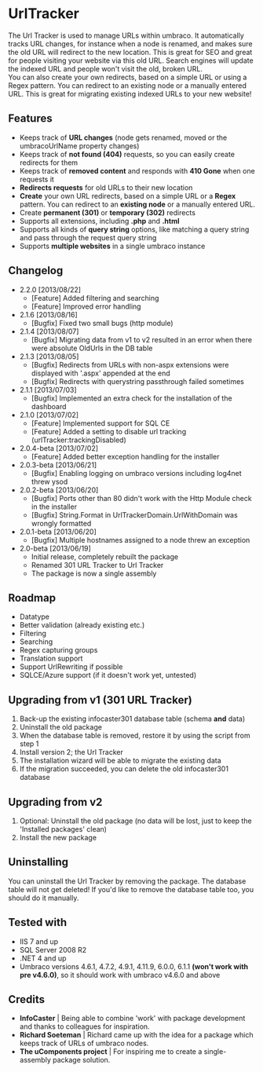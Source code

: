 UrlTracker
==========


The Url Tracker is used to manage URLs within umbraco. It automatically tracks URL changes, for instance when a node is renamed, and makes sure the old URL will redirect to the new location. This is great for SEO and great for people visiting your website via this old URL. Search engines will update the indexed URL and people won't visit the old, broken URL.<br />
You can also create your own redirects, based on a simple URL or using a Regex pattern. You can redirect to an existing node or a manually entered URL. This is great for migrating existing indexed URLs to your new website!

## Features ##
*   Keeps track of **URL changes** (node gets renamed, moved or the umbracoUrlName property changes)
*   Keeps track of **not found (404)** requests, so you can easily create redirects for them
*   Keeps track of **removed content** and responds with **410 Gone** when one requests it
*   **Redirects requests** for old URLs to their new location
*   **Create** your own URL redirects, based on a simple URL or a **Regex** pattern. You can redirect to an **existing node** or a manually entered URL.
*   Create **permanent (301)** or **temporary (302)** redirects
*   Supports all extensions, including **.php** and **.html**
*   Supports all kinds of **query string** options, like matching a query string and pass through the request query string
*   Supports **multiple websites** in a single umbraco instance

## Changelog ##
*	2.2.0 [2013/08/22]
	*	[Feature] Added filtering and searching
	*	[Feature] Improved error handling
*	2.1.6 [2013/08/16]
	*	[Bugfix] Fixed two small bugs (http module)
*   2.1.4  [2013/08/07]
	*	[Bugfix] Migrating data from v1 to v2 resulted in an error when there were absolute OldUrls in the DB table
*   2.1.3  [2013/08/05]
	*	[Bugfix] Redirects from URLs with non-aspx extensions were displayed with '.aspx' appended at the end
	*	[Bugfix] Redirects with querystring passthrough failed sometimes
*   2.1.1 [2013/07/03] 
    *   [Bugfix] Implemented an extra check for the installation of the dashboard
*   2.1.0 [2013/07/02] 
    *   [Feature] Implemented support for SQL CE
    *   [Feature] Added a setting to disable url tracking (urlTracker:trackingDisabled)
*   2.0.4-beta [2013/07/02] 
    *   [Feature] Added better exception handling for the installer
*   2.0.3-beta [2013/06/21] 
    *   [Bugfix] Enabling logging on umbraco versions including log4net threw ysod
*   2.0.2-beta [2013/06/20] 
    *   [Bugfix] Ports other than 80 didn't work with the Http Module check in the installer
    *   [Bugfix] String.Format in UrlTrackerDomain.UrlWithDomain was wrongly formatted
*   2.0.1-beta [2013/06/20] 
    *   [Bugfix] Multiple hostnames assigned to a node threw an exception
*   2.0-beta [2013/06/19] 
    *   Initial release, completely rebuilt the package
    *   Renamed 301 URL Tracker to Url Tracker
    *   The package is now a single assembly

## Roadmap ##
*   Datatype
*   Better validation (already existing etc.)
*   Filtering
*   Searching
*   Regex capturing groups
*   Translation support
*   Support UrlRewriting if possible
*   SQLCE/Azure support (if it doesn't work yet, untested)

## Upgrading from v1 (301 URL Tracker) ##
1.   Back-up the existing infocaster301 database table (schema **and** data)
2.   Uninstall the old package
3.   When the database table is removed, restore it by using the script from step 1
4.   Install version 2; the Url Tracker
5.   The installation wizard will be able to migrate the existing data
6.   If the migration succeeded, you can delete the old infocaster301 database

## Upgrading from v2 ##
1.   Optional: Uninstall the old package (no data will be lost, just to keep the 'Installed packages' clean)
2.   Install the new package

## Uninstalling ##
You can uninstall the Url Tracker by removing the package. The database table will not get deleted! If you'd like to remove the database table too, you should do it manually.

## Tested with ##
*   IIS 7 and up
*   SQL Server 2008 R2
*   .NET 4 and up
*   Umbraco versions 4.6.1, 4.7.2, 4.9.1, 4.11.9, 6.0.0, 6.1.1 **(won't work with pre v4.6.0)**, so it should work with umbraco v4.6.0 and above

## Credits ##
*   **InfoCaster** | Being able to combine 'work' with package development and thanks to colleagues for inspiration.
*   **Richard Soeteman** | Richard came up with the idea for a package which keeps track of URLs of umbraco nodes.
*   **The uComponents project** | For inspiring me to create a single-assembly package solution.